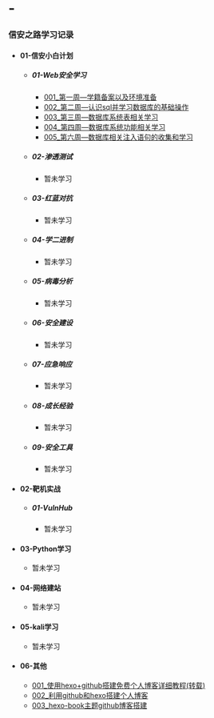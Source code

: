 # -
### 信安之路学习记录
* #### 01-信安小白计划
  * ##### 01-Web安全学习
    * [001_第⼀周—学籍备案以及环境准备](/01-信安小白计划/01-Web安全/001_第⼀周—学籍备案以及环境准备.md) 
    * [002_第二周—认识sql并学习数据库的基础操作](/01-信安小白计划/01-Web安全/002_第二周—认识sql并学习数据库的基础操作.md)  
    * [003_第三周—数据库系统表相关学习](/01-信安小白计划/01-Web安全/003_第三周—数据库系统表相关学习.md)  
    * [004_第四周—数据库系统功能相关学习](/01-信安小白计划/01-Web安全/004_第四周—数据库系统功能相关学习.md)  
    * [005_第六周—数据库相关注入语句的收集和学习](/01-信安小白计划/01-Web安全/005_第六周—数据库相关注入语句的收集和学习.md)  
  * ##### 02-渗透测试
    * 暂未学习 
  * ##### 03-红蓝对抗
    * 暂未学习  
  * ##### 04-学二进制
    * 暂未学习  
  * ##### 05-病毒分析
    * 暂未学习  
  * ##### 06-安全建设
    * 暂未学习 
  * ##### 07-应急响应  
    * 暂未学习 
  * ##### 08-成长经验
    * 暂未学习 
  * ##### 09-安全工具
    * 暂未学习 
* #### 02-靶机实战
  * ##### 01-VulnHub
    * 暂未学习 
* #### 03-Python学习
  * 暂未学习 
* #### 04-网络建站
  * 暂未学习 
* #### 05-kali学习
  * 暂未学习 
* #### 06-其他
  * [001_使用hexo+github搭建免费个人博客详细教程(转载)](/06-其他/001_使用hexo+github搭建免费个人博客详细教程(转载).md)  
  * [002_利用github和hexo搭建个人博客](/06-其他/002_利用github和hexo搭建个人博客.md)  
  * [003_hexo-book主题github博客搭建](/06-其他/003_hexo-book主题github博客搭建.md)  

